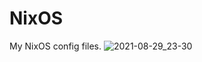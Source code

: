 # NixOS
My NixOS config files.
![2021-08-29_23-30](https://user-images.githubusercontent.com/58385533/131339520-5700113a-ca0b-44eb-a423-f27b3780c213.png)
